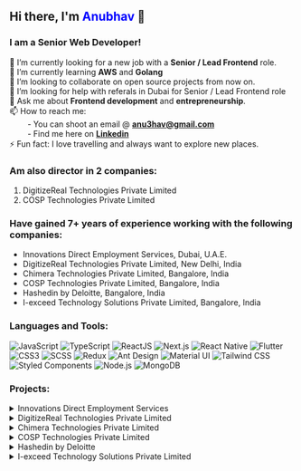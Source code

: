 ## Hi there, I'm <span style="color: blue;">Anubhav</span> 👋

### I am a Senior Web Developer!

🔭 I’m currently looking for a new job with a **Senior / Lead Frontend** role.<br>
🌱 I’m currently learning **AWS** and **Golang**<br>
👯 I’m looking to collaborate on open source projects from now on.<br>
🤔 I’m looking for help with referals in Dubai for Senior / Lead Frontend role<br>
💬 Ask me about **Frontend development** and **entrepreneurship**.<br>
📫 How to reach me: <br>
&emsp;&emsp; - You can shoot an email @ **anu3hav@gmail.com**<br>
&emsp;&emsp; - Find me here on **[Linkedin](https://www.linkedin.com/in/anubhav-k-gupta/)**<br>
⚡ Fun fact: I love travelling and always want to explore new places.

### Am also director in 2 companies:
1. DigitizeReal Technologies Private Limited
2. COSP Technologies Private Limited

### Have gained **7+ years** of experience working with the following companies:
- Innovations Direct Employment Services, Dubai, U.A.E.
- DigitizeReal Technologies Private Limited, New Delhi, India
- Chimera Technologies Private Limited, Bangalore, India
- COSP Technologies Private Limited, Bangalore, India
- Hashedin by Deloitte, Bangalore, India
- I-exceed Technology Solutions Private Limited, Bangalore, India

### Languages and Tools:
![JavaScript](https://img.shields.io/badge/JavaScript-%23F7DF1E.svg?style=for-the-badge&logo=javascript&logoColor=black)
![TypeScript](https://img.shields.io/badge/TypeScript-%23007ACC.svg?style=for-the-badge&logo=typescript&logoColor=white)
![ReactJS](https://img.shields.io/badge/React-%2320232a.svg?style=for-the-badge&logo=react&logoColor=%2361DAFB)
![Next.js](https://img.shields.io/badge/Next.js-%23000000.svg?style=for-the-badge&logo=next.js&logoColor=white)
![React Native](https://img.shields.io/badge/React_Native-%2320232a.svg?style=for-the-badge&logo=react&logoColor=%2361DAFB)
![Flutter](https://img.shields.io/badge/Flutter-%2302569B.svg?style=for-the-badge&logo=flutter&logoColor=white)
![CSS3](https://img.shields.io/badge/CSS3-%231572B6.svg?style=for-the-badge&logo=css3&logoColor=white)
![SCSS](https://img.shields.io/badge/SASS-%23CC6699.svg?style=for-the-badge&logo=sass&logoColor=white)
![Redux](https://img.shields.io/badge/Redux-%23764ABC.svg?style=for-the-badge&logo=redux&logoColor=white)
![Ant Design](https://img.shields.io/badge/Ant%20Design-%230170FE.svg?style=for-the-badge&logo=ant-design&logoColor=white)
![Material UI](https://img.shields.io/badge/Material--UI-%230081CB.svg?style=for-the-badge&logo=material-ui&logoColor=white)
![Tailwind CSS](https://img.shields.io/badge/Tailwind_CSS-%2338B2AC.svg?style=for-the-badge&logo=tailwind-css&logoColor=white)
![Styled Components](https://img.shields.io/badge/Styled--Components-%23DB7093.svg?style=for-the-badge&logo=styled-components&logoColor=white)
![Node.js](https://img.shields.io/badge/Node.js-%23339933.svg?style=for-the-badge&logo=nodedotjs&logoColor=white)
![MongoDB](https://img.shields.io/badge/MongoDB-%2347A248.svg?style=for-the-badge&logo=mongodb&logoColor=white)

### Projects:

<details>
<summary>Innovations Direct Employment Services</summary>
  
### Champions
![JavaScript](https://img.shields.io/badge/JavaScript-%23F7DF1E.svg?style=for-the-badge&logo=javascript&logoColor=black)
![ReactJS](https://img.shields.io/badge/React-%2320232a.svg?style=for-the-badge&logo=react&logoColor=%2361DAFB)
![Flutter](https://img.shields.io/badge/Flutter-%2302569B.svg?style=for-the-badge&logo=flutter&logoColor=white)
![SCSS](https://img.shields.io/badge/SASS-%23CC6699.svg?style=for-the-badge&logo=sass&logoColor=white)

### Chase
![JavaScript](https://img.shields.io/badge/JavaScript-%23F7DF1E.svg?style=for-the-badge&logo=javascript&logoColor=black)
![ReactJS](https://img.shields.io/badge/React-%2320232a.svg?style=for-the-badge&logo=react&logoColor=%2361DAFB)
![SCSS](https://img.shields.io/badge/SASS-%23CC6699.svg?style=for-the-badge&logo=sass&logoColor=white)
</details>

<details>
<summary>DigitizeReal Technologies Private Limited</summary>
  
### Champions
![Flutter](https://img.shields.io/badge/Flutter-%2302569B.svg?style=for-the-badge&logo=flutter&logoColor=white)

### Morgage Market
![JavaScript](https://img.shields.io/badge/JavaScript-%23F7DF1E.svg?style=for-the-badge&logo=javascript&logoColor=black)
![React Native](https://img.shields.io/badge/React_Native-%2320232a.svg?style=for-the-badge&logo=react&logoColor=%2361DAFB)
</details>

<details>
<summary>Chimera Technologies Private Limited</summary>
  
### Doxa Connex
![JavaScript](https://img.shields.io/badge/JavaScript-%23F7DF1E.svg?style=for-the-badge&logo=javascript&logoColor=black)
![ReactJS](https://img.shields.io/badge/React-%2320232a.svg?style=for-the-badge&logo=react&logoColor=%2361DAFB)
![SCSS](https://img.shields.io/badge/SASS-%23CC6699.svg?style=for-the-badge&logo=sass&logoColor=white)
![Redux](https://img.shields.io/badge/Redux-%23764ABC.svg?style=for-the-badge&logo=redux&logoColor=white)
</details>

<details>
<summary>COSP Technologies Private Limited</summary>
  
### CollegeTpoint
![JavaScript](https://img.shields.io/badge/JavaScript-%23F7DF1E.svg?style=for-the-badge&logo=javascript&logoColor=black)
![ReactJS](https://img.shields.io/badge/React-%2320232a.svg?style=for-the-badge&logo=react&logoColor=%2361DAFB)
![Next.js](https://img.shields.io/badge/Next.js-%23000000.svg?style=for-the-badge&logo=next.js&logoColor=white)
![SCSS](https://img.shields.io/badge/SASS-%23CC6699.svg?style=for-the-badge&logo=sass&logoColor=white)
![Ant Design](https://img.shields.io/badge/Ant%20Design-%230170FE.svg?style=for-the-badge&logo=ant-design&logoColor=white)
![React Native](https://img.shields.io/badge/React_Native-%2320232a.svg?style=for-the-badge&logo=react&logoColor=%2361DAFB)

</details>

<details>
<summary>Hashedin by Deloitte</summary>
  
### Cure.fit
![JavaScript](https://img.shields.io/badge/JavaScript-%23F7DF1E.svg?style=for-the-badge&logo=javascript&logoColor=black)
![TypeScript](https://img.shields.io/badge/TypeScript-%23007ACC.svg?style=for-the-badge&logo=typescript&logoColor=white)
![ReactJS](https://img.shields.io/badge/React-%2320232a.svg?style=for-the-badge&logo=react&logoColor=%2361DAFB)
![SCSS](https://img.shields.io/badge/SASS-%23CC6699.svg?style=for-the-badge&logo=sass&logoColor=white)
![Ant Design](https://img.shields.io/badge/Ant%20Design-%230170FE.svg?style=for-the-badge&logo=ant-design&logoColor=white)
![Styled Components](https://img.shields.io/badge/Styled--Components-%23DB7093.svg?style=for-the-badge&logo=styled-components&logoColor=white)


### Kiwi for Gmail
![JavaScript](https://img.shields.io/badge/JavaScript-%23F7DF1E.svg?style=for-the-badge&logo=javascript&logoColor=black)
![ReactJS](https://img.shields.io/badge/React-%2320232a.svg?style=for-the-badge&logo=react&logoColor=%2361DAFB)
![SCSS](https://img.shields.io/badge/SASS-%23CC6699.svg?style=for-the-badge&logo=sass&logoColor=white)

### Sodexo
![JavaScript](https://img.shields.io/badge/JavaScript-%23F7DF1E.svg?style=for-the-badge&logo=javascript&logoColor=black)
![ReactJS](https://img.shields.io/badge/React-%2320232a.svg?style=for-the-badge&logo=react&logoColor=%2361DAFB)
![SCSS](https://img.shields.io/badge/SASS-%23CC6699.svg?style=for-the-badge&logo=sass&logoColor=white)
![Ant Design](https://img.shields.io/badge/Ant%20Design-%230170FE.svg?style=for-the-badge&logo=ant-design&logoColor=white)
![Redux](https://img.shields.io/badge/Redux-%23764ABC.svg?style=for-the-badge&logo=redux&logoColor=white)

### mfine
![Node.js](https://img.shields.io/badge/Node.js-%23339933.svg?style=for-the-badge&logo=nodedotjs&logoColor=white)
![MongoDB](https://img.shields.io/badge/MongoDB-%2347A248.svg?style=for-the-badge&logo=mongodb&logoColor=white)

### Walmart
![JavaScript](https://img.shields.io/badge/JavaScript-%23F7DF1E.svg?style=for-the-badge&logo=javascript&logoColor=black)
![Next.js](https://img.shields.io/badge/Next.js-%23000000.svg?style=for-the-badge&logo=next.js&logoColor=white)
![CSS3](https://img.shields.io/badge/CSS3-%231572B6.svg?style=for-the-badge&logo=css3&logoColor=white)

</details>

<details>
<summary>I-exceed Technology Solutions Private Limited</summary>
  
### Suryoday  Small Finance Bank
![JavaScript](https://img.shields.io/badge/JavaScript-%23F7DF1E.svg?style=for-the-badge&logo=javascript&logoColor=black)
![CSS3](https://img.shields.io/badge/CSS3-%231572B6.svg?style=for-the-badge&logo=css3&logoColor=white)

### Fincare  Small Finance Bank
![JavaScript](https://img.shields.io/badge/JavaScript-%23F7DF1E.svg?style=for-the-badge&logo=javascript&logoColor=black)
![CSS3](https://img.shields.io/badge/CSS3-%231572B6.svg?style=for-the-badge&logo=css3&logoColor=white)

### Ujjivan Small Finance Bank
![JavaScript](https://img.shields.io/badge/JavaScript-%23F7DF1E.svg?style=for-the-badge&logo=javascript&logoColor=black)
![CSS3](https://img.shields.io/badge/CSS3-%231572B6.svg?style=for-the-badge&logo=css3&logoColor=white)

</details>
<!--
**Xperience0501/Xperience0501** is a ✨ _special_ ✨ repository because its `README.md` (this file) appears on your GitHub profile.

Here are some ideas to get you started:

- 🔭 I’m currently working on ...
- 🌱 I’m currently learning ...
- 👯 I’m looking to collaborate on ...
- 🤔 I’m looking for help with ...
- 💬 Ask me about ...
- 📫 How to reach me: ...
- 😄 Pronouns: ...
- ⚡ Fun fact: ...
-->
